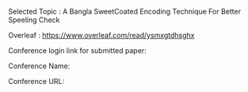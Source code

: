 Selected Topic : A Bangla SweetCoated Encoding Technique For Better Speeling Check

Overleaf : https://www.overleaf.com/read/ysmxgtdhsghx

Conference login link for submitted paper:

Conference Name: 

Conference URL: 
